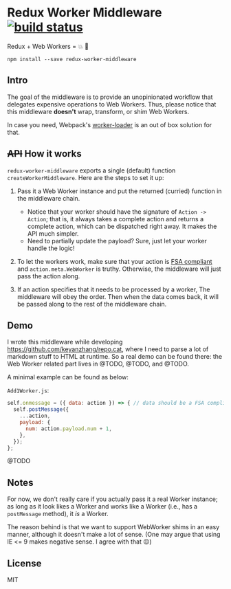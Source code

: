 # Redux Worker Middleware [![build status](https://img.shields.io/travis/keyanzhang/redux-worker-middleware/master.svg?style=flat-square)](https://travis-ci.org/keyanzhang/redux-worker-middleware)

Redux + Web Workers = :boom: :construction_worker:

```
npm install --save redux-worker-middleware
```

## Intro

The goal of the middleware is to provide an unopinionated workflow that delegates expensive operations to Web Workers. Thus, please notice that this middleware **doesn't** wrap, transform, or shim Web Workers. 

In case you need, Webpack's [worker-loader](https://github.com/webpack/worker-loader) is an out of box solution for that. 

## ~~API~~ How it works
`redux-worker-middleware` exports a single (default) function `createWorkerMiddleware`. Here are the steps to set it up:

1. Pass it a Web Worker instance and put the returned (curried) function in the middleware chain. 
    - Notice that your worker should have the signature of `Action -> Action`; that is, it always takes a complete action and returns a complete action, which can be dispatched right away. It makes the API much simpler. 
    - Need to partially update the payload? Sure, just let your worker handle the logic!

2. To let the workers work, make sure that your action is [FSA compliant](https://github.com/acdlite/flux-standard-action) and `action.meta.WebWorker` is truthy. Otherwise, the middleware will just pass the action along.

3. If an action specifies that it needs to be processed by a worker, The middleware will obey the order. Then when the data comes back, it will be passed along to the rest of the middleware chain.

## Demo
I wrote this middleware while developing https://github.com/keyanzhang/repo.cat, where I need to parse a lot of markdown stuff to HTML at runtime. So a real demo can be found there: the Web Worker related part lives in @TODO, @TODO, and @TODO.

A minimal example can be found as below:

`Add1Worker.js`:
```javascript
self.onmessage = ({ data: action }) => { // data should be a FSA compliant action object.
  self.postMessage({
    ...action,
    payload: {
      num: action.payload.num + 1,
    },
  });
};
```

@TODO

## Notes

For now, we don't really care if you actually pass it a real Worker instance; as long as it look likes a Worker and works like a Worker (i.e., has a `postMessage` method), it _is_ a Worker. 

The reason behind is that we want to support WebWorker shims in an easy manner, although it doesn't make a lot of sense. (One may argue that using IE <= 9 makes negative sense. I agree with that :wink:)

## License
MIT

